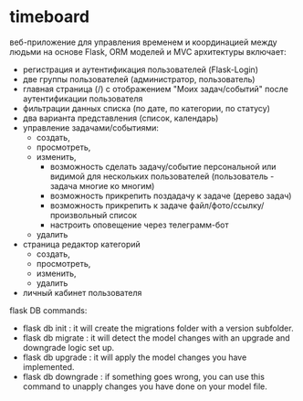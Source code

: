 # timeboard
веб-приложение для управления временем и координацией между людьми на основе Flask, ORM моделей и MVC архитектуры 
включает:
- регистрация и аутентификация пользователей (Flask-Login)
- две группы пользователей (администратор, пользователь)
- главная страница (/) с отображением "Моих задач/событий" после аутентификации пользователя
- фильтрации данных списка (по дате, по категории, по статусу)
- два варианта представления (список, календарь)
- управление задачами/событиями:
    - создать,
    - просмотреть,
    - изменить,
      - возможность сделать задачу/событие персональной или видимой для нескольких пользователей (пользователь - задача многие ко многим)
      - возможность прикрепить поздадачу к задаче (дерево задач)
      - возможность прикрепить к задаче файл/фото/ссылку/произвольный список
      - настроить оповещение через телеграмм-бот
    - удалить
- страница редактор категорий
    - создать, 
    - просмотреть, 
    - изменить, 
    - удалить
- личный кабинет пользователя

flask DB commands:
- flask db init : it will create the migrations folder with a version subfolder.
- flask db migrate : it will detect the model changes with an upgrade and downgrade logic set up.
- flask db upgrade : it will apply the model changes you have implemented.
- flask db downgrade : if something goes wrong, you can use this command to unapply changes you have done on your model file.